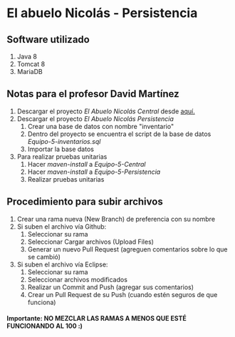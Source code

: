# El abuelo Nicolás - Persistencia

## Software utilizado
1. Java 8
2. Tomcat 8
3. MariaDB

## Notas para el profesor David Martínez
1. Descargar el proyecto *El Abuelo Nicolás Central* desde [aquí.](https://github.com/jlcastrogro/El-Abuelo-Nicolas_Central)
2. Descargar el proyecto *El Abuelo Nicolás Persistencia*
    1. Crear una base de datos con nombre "inventario"
    1. Dentro del proyecto se encuentra el script de la base de datos *Equipo-5-inventarios.sql*
    2. Importar la base datos
3. Para realizar pruebas unitarias
    1. Hacer *maven-install* a *Equipo-5-Central*
    2. Hacer *maven-install* a *Equipo-5-Persistencia*
    3. Realizar pruebas unitarias

## Procedimiento para subir archivos
1. Crear una rama nueva (New Branch) de preferencia con su nombre
2. Si suben el archivo vía Github:
    1. Seleccionar su rama
    2. Seleccionar Cargar archivos (Upload Files)
    3. Generar un nuevo Pull Request (agreguen comentarios sobre lo que se cambió)
3. Si suben el archivo vía Eclipse:
    1. Seleccionar su rama
    2. Seleccionar archivos modificados
    3. Realizar un Commit and Push (agregar sus comentarios)
    4. Crear un Pull Request de su Push (cuando estén seguros de que funciona)

#### Importante: NO MEZCLAR LAS RAMAS A MENOS QUE ESTÉ FUNCIONANDO AL 100 :)
